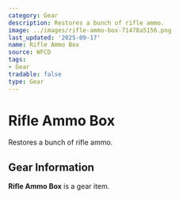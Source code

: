 ```yaml
---
category: Gear
description: Restores a bunch of rifle ammo.
image: ../images/rifle-ammo-box-71478a5156.png
last_updated: '2025-09-17'
name: Rifle Ammo Box
source: WFCD
tags:
- Gear
tradable: false
type: Gear
---
```


# Rifle Ammo Box

Restores a bunch of rifle ammo.

## Gear Information

**Rifle Ammo Box** is a gear item.

